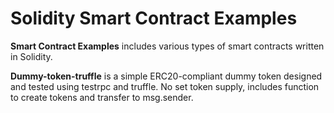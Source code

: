 # Solidity Smart Contract Examples

**Smart Contract Examples** includes various types of smart contracts written in Solidity.

**Dummy-token-truffle** is a simple ERC20-compliant dummy token designed and tested using testrpc and truffle. No set token supply, includes function to create tokens and transfer to msg.sender.
